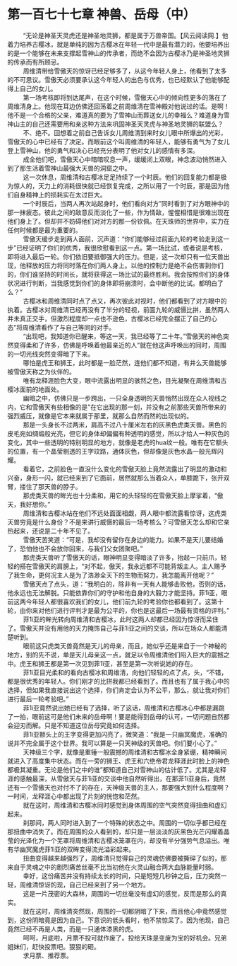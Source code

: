 <h1>第一百七十七章 神兽、岳母（中）</h1>
<div id="content">&nbsp&nbsp&nbsp&nbsp&nbsp&nbsp&nbsp&nbsp
 “无论是神圣天灵虎还是神圣地灵狮，都是属于万兽帝国。【风云阅读网.】他着力培养古樱冰，就是单纯的因为古樱冰在年轻一代中是最有潜力的，他要培养出的是一个能够在未来支撑起雪神山的传承者，而绝不会因为古樱冰乃是神圣地灵狮的传承而有所顾忌。
 <br/>&nbsp&nbsp&nbsp&nbsp&nbsp&nbsp&nbsp&nbsp
 周维清带给雪傲天的惊讶已经足够多了，从这今年轻人身上，他看到了太多的不可思议。雪傲天必须要承认这今年轻人的出色与优秀，也已经默认了他能够配得上自己的女儿。
 <br/>&nbsp&nbsp&nbsp&nbsp&nbsp&nbsp&nbsp&nbsp
 第一场考核即将到达尾声，在这个时候，雪傲天心中的倾向性更多的落在了周维清身上。他现在耳边仿佛还回荡着之前周维清在雪神殿对他说过的话。是啊！他不是一个合格的父亲，难道真的要为了雪神山而葬送女儿的幸福么？难道身为雪神山主的自己还需要用和亲这种方法来巩固神圣天灵虎与神圣地灵狮的联盟么？
 <br/>&nbsp&nbsp&nbsp&nbsp&nbsp&nbsp&nbsp&nbsp
 不、绝不。回想着之前自己告诉女儿周维清到来时女儿眼中所爆出的光彩，雪傲天的心中已经有了决定。而眼前这个叫周维清的年轻人，能够有勇气为了女儿登上雪神山，他的勇气和决心已经充分表明了他对女儿的感情有多深。
 <br/>&nbsp&nbsp&nbsp&nbsp&nbsp&nbsp&nbsp&nbsp
 成全他们吧，雪傲天心中暗暗叹息一声，缓缓闭上双眼，神念波动悄然进入到了那生活着雪神山最强大天兽的洞窟之中。
 <br/>&nbsp&nbsp&nbsp&nbsp&nbsp&nbsp&nbsp&nbsp
 这一次休息，周维清和古樱冰足足持续了一个时辰。他们的回复能力都是极为惊人的，天力上的消耗很快就已经恢复完成，之所以用了一个时辰，那是因为他们自身精神上的损耗实在太过巨大。
 <br/>&nbsp&nbsp&nbsp&nbsp&nbsp&nbsp&nbsp&nbsp
 一个时辰后，当两人再次站起身时，他们看向对方”同时看到了对方眼神中的那一抹疲态。彼此之间的敌意反而淡化了一些，作为情敌，惺惺相惜是很难出现在他们身上了。但却并不妨碍他们对对方的那一份钦佩。在天珠师的世界中，实力在任何时候都是最为重要的。
 <br/>&nbsp&nbsp&nbsp&nbsp&nbsp&nbsp&nbsp&nbsp
 雪傲天缓步走到两人面前，沉声道：“你们能够经过前面九轮的考验走到这一步”已经证明了你们的优秀，我很欣慰看到这一点。第一场比试，或者说是考核，即将进入最后一轮。你们依旧要抵御强大的压力。但是，这一次却只有一位天兽出现，他释放的压力将同时落在你们两人身上。以他的控制力是绝不会伤害到你们的，你们谁坚持的时间长，就将获得这一场比试的最终胜利。我会按照你们的身体状况进行判断，当我感觉到你们的身体即将崩溃时，会中断他的比试。都明白了么？”
 <br/>&nbsp&nbsp&nbsp&nbsp&nbsp&nbsp&nbsp&nbsp
 古樱冰和周维清同时点了点又，再次彼此对视时，他们都看到了对方眼中的执着。古樱冰对周维清已经再没有了半分的轻视，前面九轮的威慑比拼，虽然两人并未真正交手，但激烈程度却一点也不逊色，古樱冰已经完全摆正了自己的心态”将周维清看作了与自己等同的对手。
 <br/>&nbsp&nbsp&nbsp&nbsp&nbsp&nbsp&nbsp&nbsp
 “出现吧，我知道你已醒来，等这一天，我已经等了二十年。”雪傲天的神色突然变得柔和了许多，仿佛是呼唤着他最亲近的人”就在他这声呼唤出的同时，周围的一切光线突然变得暗了下来。
 <br/>&nbsp&nbsp&nbsp&nbsp&nbsp&nbsp&nbsp&nbsp
 哪怕是虎王和狮王，此时都是一脸茫然，连他们都不知道，有井么天兽能够被雪傲天称之为伙伴的。
 <br/>&nbsp&nbsp&nbsp&nbsp&nbsp&nbsp&nbsp&nbsp
 唯有龙释涯脸色大变，眼中流露出明显的骇然之色，目光凝聚在周维清和古樱冰面前的地面处。
 <br/>&nbsp&nbsp&nbsp&nbsp&nbsp&nbsp&nbsp&nbsp
 幽暗之中，仿佛只是一步跨出，一只全身透明的天兽悄然出现在众人视线之内，它和雪傲天有些相像的是”在它出现的那一刻，并没有之前那些天兽所带来的强烈威压，就像是它本来就属于那里，就那么自然而然的出现似的。
 <br/>&nbsp&nbsp&nbsp&nbsp&nbsp&nbsp&nbsp&nbsp
 那是一头身长不过两米，肩高不过八十厘米左右的灰黑色虎类天兽。黑色的皮毛宛如绸缎般光亮，但它的身体却偏偏有种透明的感觉，所以才给人一种灰色的变化，其中一些透明的特别明显的地方，就像是老虎的hua纹一般。唯有在它额头的位置，有一个晶莹剔透的王字玟路，通体灰色，但却像是灰色水晶一般光辉闪耀。
 <br/>&nbsp&nbsp&nbsp&nbsp&nbsp&nbsp&nbsp&nbsp
 看着它，之前脸色一直没什么变化的雪傲天脸上竟然流露出了明显的激动和兴奋，身形一闪，就已经来到了它面前，居然就那么当着众人，单膝跪下，张开双臂，搂住了那天兽的脖子。
 <br/>&nbsp&nbsp&nbsp&nbsp&nbsp&nbsp&nbsp&nbsp
 那虎类天兽的眸光也十分柔和，用它的头轻轻的在雪傲天脸上摩挲着，“傲天，我好想你。”
 <br/>&nbsp&nbsp&nbsp&nbsp&nbsp&nbsp&nbsp&nbsp
 周维清和古樱冰站在他们不远处面面相觑，两人眼中都流露看惊讶，这虎类天兽穷竟是什么身份？不是来讲行威慑的最后一场考核么？可雪傲天怎么却和它亲热起来，还说是二十年不见了。
 <br/>&nbsp&nbsp&nbsp&nbsp&nbsp&nbsp&nbsp&nbsp
 雪傲天苦笑道：“可是，我却没有留你在身边的能力。如果不是天儿要结婚了，恐怕他也不会放你回来，与我们父女团聚吧。”
 <br/>&nbsp&nbsp&nbsp&nbsp&nbsp&nbsp&nbsp&nbsp
 那虎类天兽听了雪傲天的话，眼神明显变得暗淡了许多，抬起一只前爪，轻轻的搭在雪傲天的肩膀上，“对不起，傲天，我永远都不可能背叛主人。主人赐予了我生命，更何况主人是为了浩渺全天下的生物而努力，我怎能离开他呢？”
 <br/>&nbsp&nbsp&nbsp&nbsp&nbsp&nbsp&nbsp&nbsp
 雪傲天点了点头，道：“我明白的，除非有一天有人能够击败他，否则的话，他永远也无法解脱。只能依靠你们的守护和他自身的大毅力才能坚持。菲1ì亚，眼前这两今年轻人都很喜欢我们的女儿，他们前九轮的考验你也都看到了。这第十轮，由你来对他们进行评判才是最为公平的，你也是这最后一场最有资格的评判。”
 <br/>&nbsp&nbsp&nbsp&nbsp&nbsp&nbsp&nbsp&nbsp
 菲1ì亚的眸光转向周维清和古樱冰，此时这两人却都已经因为惊讶而呆住了。雪傲天并没有用他的天力掩饰自己与菲1ì亚之间的交谈，所以在场众人都能清楚听到。
 <br/>&nbsp&nbsp&nbsp&nbsp&nbsp&nbsp&nbsp&nbsp
 眼前这只虎类天兽竟然是天儿的母亲，而且，她似乎还是来自于一个神秘的地方，别的先不说，单是天儿母亲这一点，就足以令周维清他们陷入巨大的震撼之中。虎王和狮王都是第一次见到菲1ì亚，甚至是第一次听说她的存在。
 <br/>&nbsp&nbsp&nbsp&nbsp&nbsp&nbsp&nbsp&nbsp
 菲1ì亚目光柔和的看向古樱冰和周维清，向他们轻轻的点了点，头，“不错，都是很优秀的年轻人。你们刚才的比拼我都已经看到了。而且也有了属于我心中的选择，但如果我直接说出这个选择，你们肯定会认为不公平，那么，就让我对你们进行最后一轮考验吧。”
 <br/>&nbsp&nbsp&nbsp&nbsp&nbsp&nbsp&nbsp&nbsp
 菲1ì亚竟然说出她已经有了选择，听了这话，周维清和古樱冰心中都是漏跳了一拍，眼前这可是他们未来的岳母啊！要是能得到岳母的认可，一切问题自然都会迎刃而解。只是不知道这位岳母究竟如何选择。
 <br/>&nbsp&nbsp&nbsp&nbsp&nbsp&nbsp&nbsp&nbsp
 菲1ì亚额头上的王字变得更加闪亮了，微笑道：“我是一只幽冥魔虎，准确的说并不完全属于这个世界。我可以算是一只天神级的天兽吧。你们要小心了。”
 <br/>&nbsp&nbsp&nbsp&nbsp&nbsp&nbsp&nbsp&nbsp
 天神级三个字，就像是重锤一般震撼的周维清和古樱冰全身紧绷，精神瞬间就进入了高度集中状态。而在一旁的狮王、虎王和六绝帝君龙释涯此时脸上的神色都极其凝重。无论是他们之中的谁”都知道自己对雪神山的估计低了。尤其是龙释涯的感触最深，从雪傲天与菲1ì亚的交谈中他自然听得出，在那菲1ì亚身后，竟然还有一个雪傲天也对付不了的存在，天神级天兽的主人，那要强大到什么程度啊？一时间，龙释涯心中都出现了片刻的恍惚和茫然。
 <br/>&nbsp&nbsp&nbsp&nbsp&nbsp&nbsp&nbsp&nbsp
 就在这时，周维清和古樱冰同时感觉到身体周围的空气突然变得扭曲和虚幻起来。
 <br/>&nbsp&nbsp&nbsp&nbsp&nbsp&nbsp&nbsp&nbsp
 刹那间，两人同时进入到了一个特殊的状态之中。周围的一切似乎都已经在那扭曲中消失了。而在周围的众人看到的，却只是一层淡淡的灰黑色光芒闪耀着晶莹的光泽化为一个芜罩将周维清和古樱冰笼罩在内，却没有半分强势气息溢出。唯有华幽冥魔虎菲1ì亚的双眸变得流光溢彩起来。
 <br/>&nbsp&nbsp&nbsp&nbsp&nbsp&nbsp&nbsp&nbsp
 扭曲变得越来越强烈了，周维清只觉得自己的灵魂仿佛要被撕碎了似的，那来自于灵魂之中的剧烈痛苦丝毫不比当初他在火灵山融合两大血脉能量时弱。
 <br/>&nbsp&nbsp&nbsp&nbsp&nbsp&nbsp&nbsp&nbsp
 幸好，这份痛苦并没有持续太长的时间，只是短短几秒钟之后，压力突然一轻，周维清惊讶的现，自己已经来到了另一个地方。
 <br/>&nbsp&nbsp&nbsp&nbsp&nbsp&nbsp&nbsp&nbsp
 这是一片茂密的大森林，周围的一切丝毫没有虚幻的感觉，反而是那么的真实。
 <br/>&nbsp&nbsp&nbsp&nbsp&nbsp&nbsp&nbsp&nbsp
 就在这时，周维清突然现，周围的一切都阴暗了下来，而且他心中竟然感觉到，这份阴暗竟是因为自己。下意识的低头看时，他不禁惊呆了。因为他现，自己竟然已经不再是人类，而是一只通体漆黑的虎。
 <br/>&nbsp&nbsp&nbsp&nbsp&nbsp&nbsp&nbsp&nbsp
 呵呵，月底啦，月票不投可就作废了。投给天珠是变废为宝的好机会。兄弟姐妹们，赶快投票吧。狠狠的砸。
 <br/>&nbsp&nbsp&nbsp&nbsp&nbsp&nbsp&nbsp&nbsp
 求月票、推荐票。
 <br/>&nbsp&nbsp&nbsp&nbsp&nbsp&nbsp&nbsp&nbsp
 <br/>&nbsp&nbsp&nbsp&nbsp&nbsp&nbsp&nbsp&nbsp
</div>

